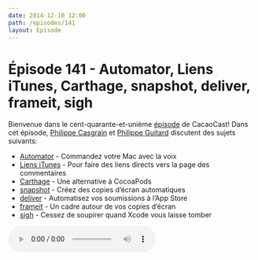 ```yaml
---
date: 2014-12-10 12:00
path: /episodes/141
layout: Episode
---
```

# Épisode 141 - Automator, Liens iTunes, Carthage, snapshot, deliver, frameit, sigh
<p>Bienvenue dans le cent-quarante-et-unième <a href="https://archive.org/download/cacaocast/cacaocast_141.m4a" title="CacaoCast Episode 141">épisode</a> de CacaoCast! Dans cet épisode, <a href="http://www.twitter.com/philippec" title="Philippe Casgrain sur Twitter">Philippe Casgrain</a> et <a href="http://www.twitter.com/philippeguitard" title="Philippe Guitard sur Twitter">Philippe Guitard</a> discutent des sujets suivants:</p>
<ul><li><a href="http://www.automatisez.net/?post/2014/11/18/Yosemite-%3A-un-nouveau-type-de-processus%2C-les-commandes-dict%C3%A9es" title="Automator">Automator</a> - Commandez votre Mac avec la voix</li>
<li><a href="http://bjango.com/articles/ituneslinks/" title="Liens iTunes">Liens iTunes</a> - Pour faire des liens directs vers la page des commentaires</li>
<li><a href="https://github.com/Carthage/Carthage" title="Carthage">Carthage</a> - Une alternative à CocoaPods</li>
<li><a href="https://github.com/KrauseFx/snapshot" title="snapshot">snapshot</a> - Créez des copies d’écran automatiques</li>
<li><a href="https://github.com/KrauseFx/deliver" title="deliver">deliver</a> - Automatisez vos soumissions à  l’App Store</li>
<li><a href="https://github.com/KrauseFx/frameit" title="frameit">frameit</a> - Un cadre autour de vos copies d’écran</li>
<li><a href="https://github.com/KrauseFx/sigh" title="sigh">sigh</a> - Cessez de soupirer quand Xcode vous laisse tomber</li>
</ul>
<p><audio controls><source src="https://archive.org/download/cacaocast/cacaocast_141.m4a" type="audio/mpeg"><source src="https://archive.org/download/cacaocast/cacaocast_141.m4a" type="audio/mp4">Votre navigateur ne supporte pas l'élément audio / Your browser does not support the audio element.</audio></p>
